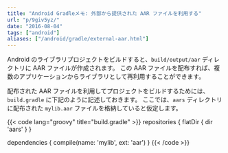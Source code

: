 ```yaml
---
title: "Android Gradleメモ: 外部から提供された AAR ファイルを利用する"
url: "p/9giv5yz/"
date: "2016-08-04"
tags: ["android"]
aliases: ["/android/gradle/external-aar.html"]
---
```


Android のライブラリプロジェクトをビルドすると、`build/output/aar` ディレクトリに AAR ファイルが作成されます。
この AAR ファイルを配布すれば、複数のアプリケーションからライブラリとして再利用することができます。

配布された AAR ファイルを利用してプロジェクトをビルドするためには、`build.gradle` に下記のように記述しておきます。
ここでは、`aars` ディレクトリに配布された `mylib.aar` ファイルを格納していると仮定します。

{{< code lang="groovy" title="build.gradle" >}}
repositories {
    flatDir {
        dir 'aars'
    }
}

dependencies {
    compile(name: 'mylib', ext: 'aar')
}
{{< /code >}}

